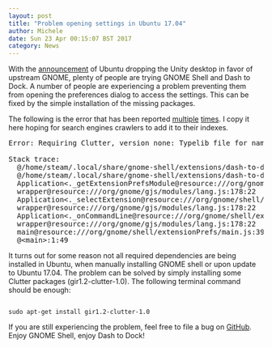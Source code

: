 ```yaml
---
layout: post
title: "Problem opening settings in Ubuntu 17.04"
author: Michele
date: Sun 23 Apr 00:15:07 BST 2017
category: News
---
```


With the [announcement](https://insights.ubuntu.com/2017/04/05/growing-ubuntu-for-cloud-and-iot-rather-than-phone-and-convergence/) of Ubuntu dropping the Unity desktop in favor of upstream GNOME, plenty of people are trying GNOME Shell and Dash to Dock.
A number of people are experiencing a problem preventing them from opening the preferences dialog to access the settings. This can be fixed by the simple installation of the missing packages.

<!--more-->

The following is the error that has been reported [multiple](https://github.com/micheleg/dash-to-dock/issues/398) [times](https://github.com/micheleg/dash-to-dock/issues/480). I copy it here hoping for search engines crawlers to add it to their indexes.

<pre>
Error: Requiring Clutter, version none: Typelib file for namespace 'Clutter' (any version) no

Stack trace:
  @/home/steam/.local/share/gnome-shell/extensions/dash-to-dock@micxgx.gmail.com/convenience.js:8:7
  @/home/steam/.local/share/gnome-shell/extensions/dash-to-dock@micxgx.gmail.com/prefs.js:17:7
  Application<._getExtensionPrefsModule@resource:///org/gnome/shell/extensionPrefs/main.js:74:13
  wrapper@resource:///org/gnome/gjs/modules/lang.js:178:22
  Application<._selectExtension@resource:///org/gnome/shell/extensionPrefs/main.js:89:31
  wrapper@resource:///org/gnome/gjs/modules/lang.js:178:22
  Application<._onCommandLine@resource:///org/gnome/shell/extensionPrefs/main.js:243:17
  wrapper@resource:///org/gnome/gjs/modules/lang.js:178:22
  main@resource:///org/gnome/shell/extensionPrefs/main.js:399:5
  @&lt;main&gt;:1:49
</pre>

It turns out for some reason not all required dependencies are being installed in Ubuntu,  when manually installing GNOME shell or upon update to  Ubuntu 17.04.  The problem can be solved by simply installing some Clutter packages (gir1.2-clutter-1.0). The following terminal command should be enough:

<code>
sudo apt-get install gir1.2-clutter-1.0
</code>

If you are still experiencing the problem, feel free to file a bug on [GitHub](https://github.com/micheleg/dash-to-dock/issues/). Enjoy GNOME Shell, enjoy Dash to Dock!

